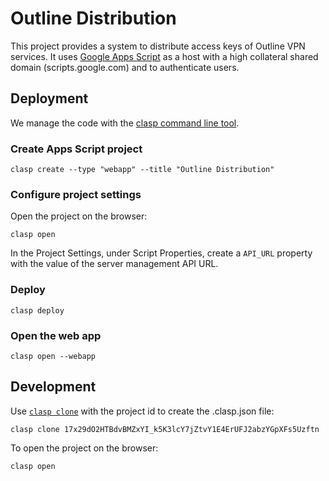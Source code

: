# Outline Distribution

This project provides a system to distribute access keys of Outline VPN services. It uses [Google Apps Script](https://developers.google.com/apps-script) as a host with a high collateral shared domain (scripts.google.com) and to authenticate users.

## Deployment

We manage the code with the [clasp command line tool](https://developers.google.com/apps-script/guides/clasp).

### Create Apps Script project

```
clasp create --type "webapp" --title "Outline Distribution"
```

### Configure project settings

Open the project on the browser:

```
clasp open
```

In the Project Settings, under Script Properties, create a `API_URL` property with the value of the server management API URL.

### Deploy

```
clasp deploy
```

### Open the web app
```
clasp open --webapp
```

## Development

Use [`clasp clone`](https://developers.google.com/apps-script/guides/clasp#clone_an_existing_project) with the project id to create the .clasp.json file:
```
clasp clone 17x29dO2HTBdvBMZxYI_k5K3lcY7jZtvY1E4ErUFJ2abzYGpXFs5Uzftn
```

To open the project on the browser:

```
clasp open
```
